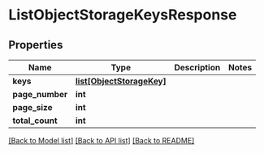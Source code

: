 # ListObjectStorageKeysResponse

## Properties
Name | Type | Description | Notes
------------ | ------------- | ------------- | -------------
**keys** | [**list[ObjectStorageKey]**](ObjectStorageKey.md) |  | 
**page_number** | **int** |  | 
**page_size** | **int** |  | 
**total_count** | **int** |  | 

[[Back to Model list]](../README.md#documentation-for-models) [[Back to API list]](../README.md#documentation-for-api-endpoints) [[Back to README]](../README.md)


